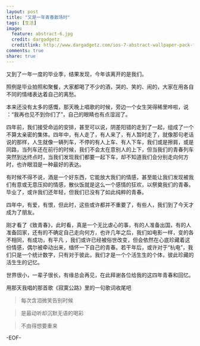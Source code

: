 ```yaml
---
layout: post
title: "又是一年青春散场时"
tags: [生活]
image:
  feature: abstract-6.jpg
  credit: dargadgetz
  creditlink: http://www.dargadgetz.com/ios-7-abstract-wallpaper-pack-for-iphone-5-and-ipod-touch-retina/
comments: true
share: true
---
```


又到了一年一度的毕业季，结果发现，今年该离开的是我们。

照例是毕业拍照和聚餐，大家都喝了不少的酒，哭的、笑的、闹的，大家在用各自不同的情绪表达着自己的离愁。

本来还没有太多的感慨，那天晚上唱歌的时候，旁边一个女生哭得稀里哗啦，说 ：“我再也见不到你们了”，自己的眼睛也有点湿润了。

四年前，我们接受命运的安排，甚至可以说，阴差阳错的走到了一起，组成了一个不算太亲密的集体。四年中，有人走了，有人来了，有人暂时走了，就像那句老话说的那样，人生就像一辆列车，不停的有人上车、有人下车，我们或是擦肩，或是同路，当列车还在前行的时候，我们不会太在意别人的上下，但当我们的青春列车突然到达终点时，当我们发现我们都要一起下车，却不知道我们会分别走向何方时，也许眼泪是一种最好的表达。

有时候不得不说，酒是一个好东西，它能放大我们的情感，甚至能让我们发现被我们有意或无意压抑的情感，散伙饭就是这么一个感情的狂欢，以祭奠我们的青春。毕业了，或许我们还年轻，但我们已没有了如此纯粹的青春。

四年中，有爱，有恨，但此时，这些或许都并不重要了，有些人，我们到了今天才成为了朋友。

刚才看了《致青春》，此时看，真是一个无比虐心的事，有的人准备出国，有的人准备回家，还有的不确定自己走向何方，也许几年之后，我们如电影一样，变的各不相同，有成功，有平凡 ，我们或许已经被俗世改变，但会依然在心底珍藏着这份情感，偶尔被牵动出来，缅怀一下自己的青春。若干年后，或许对于“杭电”，我们只是一个统计数字，只有对于彼此，我们才是一个个活生生的个体，彼此珍藏的活生生的记忆。

世界很小，一辈子很长，有缘总会再见，在此拜谢各位给我的这四年青春和回忆。

用那天我唱的那首歌《寂寞公路》里的一句歌词收尾吧

> 每次含泪微笑告别时候

> 是最动听却沉默无语的喝彩

> 不由得想要重来


-EOF-
